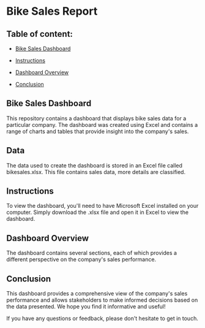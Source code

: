 # Bike Sales Report


## Table of content:

 - [Bike Sales Dashboard](#bike-sales_dashboard)

 - [Instructions](#instructions)

 - [Dashboard Overview](#dashboard-overview)
 
 - [Conclusion](#conclusion)
 
## Bike Sales Dashboard

This repository contains a dashboard that displays bike sales data for a particular company. The dashboard was created using Excel and contains a range of charts and tables that provide insight into the company's sales.

## Data

The data used to create the dashboard is stored in an Excel file called bikesales.xlsx. This file contains sales data, more details are classified. 

## Instructions

To view the dashboard, you'll need to have Microsoft Excel installed on your computer. Simply download the .xlsx file and open it in Excel to view the dashboard.

## Dashboard Overview

The dashboard contains several sections, each of which provides a different perspective on the company's sales performance.


## Conclusion

This dashboard provides a comprehensive view of the company's sales performance and allows stakeholders to make informed decisions based on the data presented. We hope you find it informative and useful!

If you have any questions or feedback, please don't hesitate to get in touch.
